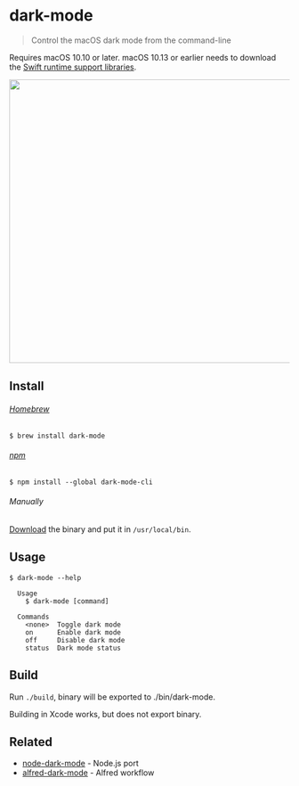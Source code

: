 # dark-mode

> Control the macOS dark mode from the command-line

Requires macOS 10.10 or later. macOS 10.13 or earlier needs to download the [Swift runtime support libraries](https://support.apple.com/kb/DL1998).

<img src="screenshot.gif" width="509">

## Install

###### [Homebrew](http://brew.sh)

```
$ brew install dark-mode
```

###### [npm](https://github.com/sindresorhus/dark-mode-cli)

```
$ npm install --global dark-mode-cli
```

###### Manually

[Download](https://github.com/sindresorhus/dark-mode/releases/latest) the binary and put it in `/usr/local/bin`.

## Usage

```
$ dark-mode --help

  Usage
    $ dark-mode [command]

  Commands
    <none>  Toggle dark mode
    on      Enable dark mode
    off     Disable dark mode
    status  Dark mode status
```

## Build

Run `./build`, binary will be exported to ./bin/dark-mode.

Building in Xcode works, but does not export binary.

## Related

- [node-dark-mode](https://github.com/sindresorhus/node-dark-mode) - Node.js port
- [alfred-dark-mode](https://github.com/sindresorhus/alfred-dark-mode) - Alfred workflow

